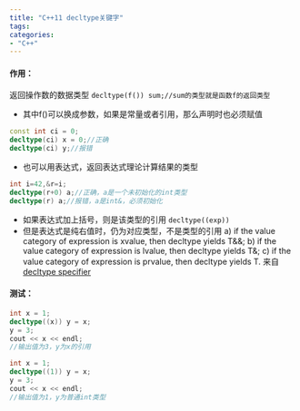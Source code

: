 ```yaml
---
title: "C++11 decltype关键字"
tags: 
categories: 
- "C++"
---
```


#### 作用：
返回操作数的数据类型
 `decltype(f()) sum;//sum的类型就是函数f的返回类型`
- 其中f()可以换成参数，如果是常量或者引用，那么声明时也必须赋值
``` CPP
const int ci = 0;
decltype(ci) x = 0;//正确
decltype(ci) y;//报错
```
- 也可以用表达式，返回表达式理论计算结果的类型
``` CPP
int i=42,&r=i;
decltype(r+0) a;//正确，a是一个未初始化的int类型
decltype(r) a;//报错，a是int&，必须初始化
```
- 如果表达式加上括号，则是该类型的引用
`decltype((exp))`
- 但是表达式是纯右值时，仍为对应类型，不是类型的引用
a) if the value category of expression is xvalue, then decltype yields T&&;
b) if the value category of expression is lvalue, then decltype yields T&;
c) if the value category of expression is prvalue, then decltype yields T.
来自 [decltype specifier](https://en.cppreference.com/w/cpp/language/decltype)

#### 测试：
``` CPP
int x = 1;
decltype((x)) y = x;
y = 3;
cout << x << endl;
//输出值为3，y为x的引用
```
``` CPP
int x = 1;
decltype((1)) y = x;
y = 3;
cout << x << endl;
//输出值为1，y为普通int类型
```
